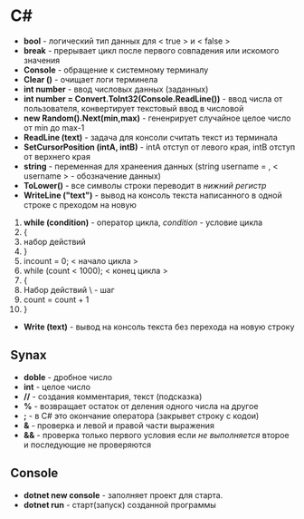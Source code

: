 # __С#__
- **bool** - логический тип данных для < true > и < false >
- **break** - прерывает цикл после первого совпадения или искомого значения
- **Console** - обращение к системному терминалу
- **Clear ()** - очищает логи терминела 
- **int number** - ввод числовых данных (заданных)
- **int number = Convert.ToInt32(Console.ReadLine())** - ввод числа от пользователя, конвертирует текстовый ввод в числовой
- **new Random().Next(min,max)** - гененрирует случайное целое число от min до max-1
- **ReadLine (text)** - задача для консоли считать текст из терминала
- **SetCursorPosition (intA, intB)** - intA отступ от левого края,  intB отступ от верхнего края
- **string** - переменная для хранеения данных (string username = , < username > - обозначение данных)
- **ToLower()** - все символы строки переводит в _нижний регистр_
- **WriteLine ("text")** - вывод на консоль текста написанного в одной строке с преходом на новую
1. **while (condition)** - оператор цикла, *condition* - условие цикла
2.  {
3.  набор действий
4.  }
5.  incount = 0;  < начало цикла >
6.  while (count < 1000); < конец цикла >
7.  {
8.  Набор действий \\ - шаг
9.  count = count + 1
10. }
 - **Write (text)** - вывод на консоль текста без перехода на новую строку
## __Synax__
- **doble** - дробное число
- **int** - целое число
- **//** - создания комментария, текст (подсказка)
- **%** - возвращает остаток от деления одного числа на другое
- **;** - в C# это окончание оператора (закрывет строку с кодои)
- **&** - проверка и левой и правой части выражения
- **&&** - проверка только первого условия если _не выполняется_ второе и последующие не проверяются

## __Console__
- **dotnet new console** - заполняет проект для старта.
- **dotnet run** - старт(запуск) созданной программы